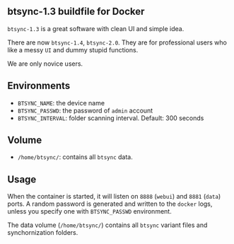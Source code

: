 ## btsync-1.3 buildfile for Docker

`btsync-1.3` is a great software with clean UI and simple idea.

There are now `btsync-1.4`, `btsync-2.0`. They are for professional
users who like a messy `UI` and dummy stupid functions.

We are only novice users.

## Environments

* `BTSYNC_NAME`: the device name
* `BTSYNC_PASSWD`: the password of `admin` account
* `BTSYNC_INTERVAL`: folder scanning interval. Default: 300 seconds

## Volume

* `/home/btsync/`: contains all `btsync` data.

## Usage

When the container is started, it will listen on `8888` (`webui`)
and `8881` (`data`) ports. A random password is generated and written
to the `docker` logs, unless you specify one with `BTSYNC_PASSWD`
environment.

The data volume (`/home/btsync/`) contains all `btsync` variant files
and synchornization folders.
